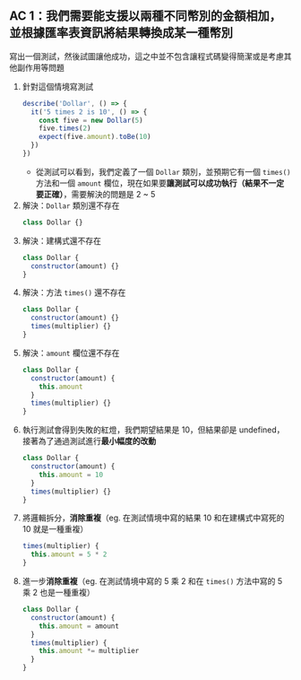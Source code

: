 ## AC 1：我們需要能支援以兩種不同幣別的金額相加，並根據匯率表資訊將結果轉換成某一種幣別

寫出一個測試，然後試圖讓他成功，這之中並不包含讓程式碼變得簡潔或是考慮其他副作用等問題

1. 針對這個情境寫測試
   ```js
   describe('Dollar', () => {
     it('5 times 2 is 10', () => {
       const five = new Dollar(5)
       five.times(2)
       expect(five.amount).toBe(10)
     })
   })
   ```
   - 從測試可以看到，我們定義了一個 `Dollar` 類別，並預期它有一個 `times()` 方法和一個 `amount` 欄位，現在如果要**讓測試可以成功執行（結果不一定要正確）**，需要解決的問題是 2 ~ 5
2. 解決：`Dollar` 類別還不存在
   ```js
   class Dollar {}
   ```
3. 解決：建構式還不存在
   ```js
   class Dollar {
     constructor(amount) {}
   }
   ```
4. 解決：方法 `times()` 還不存在
   ```js
   class Dollar {
     constructor(amount) {}
     times(multiplier) {}
   }
   ```
5. 解決：`amount` 欄位還不存在
   ```js
   class Dollar {
     constructor(amount) {
       this.amount
     }
     times(multiplier) {}
   }
   ```
6. 執行測試會得到失敗的紅燈，我們期望結果是 10，但結果卻是 undefined，接著為了通過測試進行**最小幅度的改動**
   ```js
   class Dollar {
     constructor(amount) {
       this.amount = 10
     }
     times(multiplier) {}
   }
   ```
7. 將邏輯拆分，**消除重複**（eg. 在測試情境中寫的結果 10 和在建構式中寫死的 10 就是一種重複）
   ```js
   times(multiplier) {
     this.amount = 5 * 2
   }
   ```
8. 進一步**消除重複**（eg. 在測試情境中寫的 5 乘 2 和在 `times()` 方法中寫的 5 乘 2 也是一種重複）
   ```js
   class Dollar {
     constructor(amount) {
       this.amount = amount
     }
     times(multiplier) {
       this.amount *= multiplier
     }
   }
   ```
